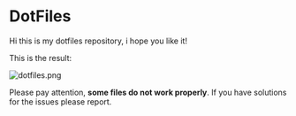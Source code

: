# DotFiles

Hi this is my dotfiles repository, i hope you like it!

This is the result:



![dotfiles.png](/home/adri/DotFiles/dotfiles.png)

Please pay attention, **some files do not work properly**. If you have solutions for the issues please report.
